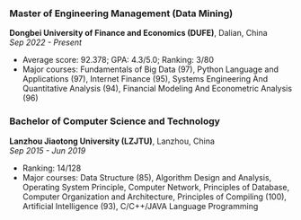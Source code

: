 ### Master of Engineering Management (Data Mining)
**Dongbei University of Finance and Economics (DUFE)**, Dalian, China  
_Sep 2022 - Present_  
- Average score: 92.378; GPA: 4.3/5.0; Ranking: 3/80
- Major courses: Fundamentals of Big Data (97), Python Language and Applications (97), Internet Finance (95), Systems Engineering And Quantitative Analysis (94), Financial Modeling And Econometric Analysis (96)

### Bachelor of Computer Science and Technology
**Lanzhou Jiaotong University (LZJTU)**, Lanzhou, China  
_Sep 2015 - Jun 2019_  
- Ranking: 14/128
- Major courses: Data Structure (85), Algorithm Design and Analysis, Operating System Principle, Computer Network, Principles of Database, Computer Organization and Architecture, Principles of Compiling (100), Artificial Intelligence (93), C/C++/JAVA Language Programming